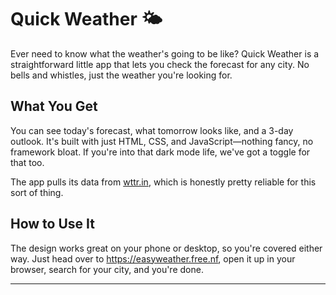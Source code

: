 # Quick Weather 🌤

Ever need to know what the weather's going to be like? Quick Weather is a straightforward little app that lets you check the forecast for any city. No bells and whistles, just the weather you're looking for.

## What You Get

You can see today's forecast, what tomorrow looks like, and a 3-day outlook. It's built with just HTML, CSS, and JavaScript—nothing fancy, no framework bloat. If you're into that dark mode life, we've got a toggle for that too.

The app pulls its data from [wttr.in](https://wttr.in), which is honestly pretty reliable for this sort of thing.

## How to Use It

The design works great on your phone or desktop, so you're covered either way. Just head over to https://easyweather.free.nf, open it up in your browser, search for your city, and you're done.

---

